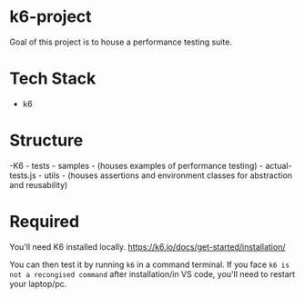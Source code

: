# k6-project

Goal of this project is to house a performance testing suite.

# Tech Stack
- k6

# Structure
-K6
    - tests
        - samples
            - (houses examples of performance testing)
        - actual-tests.js
    - utils
        - (houses assertions and environment classes for abstraction and reusability)

# Required 
You'll need K6 installed locally. 
https://k6.io/docs/get-started/installation/

You can then test it by running `k6` in a command terminal.
If you face `k6 is not a recongised command` after installation/in VS code, you'll need to restart your laptop/pc.
